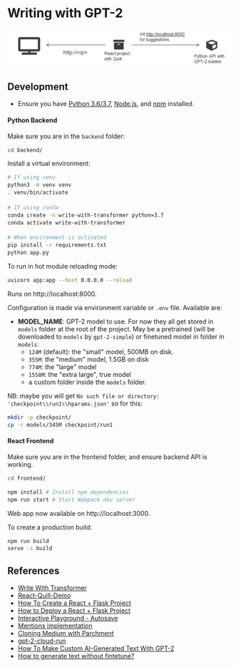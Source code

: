 # Writing with GPT-2

![](./diagram.png)

## Development

- Ensure you have [Python 3.6/3.7](https://www.python.org/downloads/), [Node.js](https://nodejs.org), and [npm](https://docs.npmjs.com/downloading-and-installing-node-js-and-npm) installed.

#### Python Backend

Make sure you are in the `backend` folder:

```sh
cd backend/
```

Install a virtual environment:

```sh
# If using venv
python3 -m venv venv
. venv/bin/activate

# If using conda
conda create -n write-with-transformer python=3.7
conda activate write-with-transformer

# When environment is activated
pip install -r requirements.txt
python app.py
```

To run in hot module reloading mode:

```sh
uvicorn app:app --host 0.0.0.0 --reload
```

Runs on http://localhost:8000.

Configuration is made via environment variable or `.env` file. Available are:

- **MODEL_NAME**: GPT-2 model to use. For now they all get stored in `models` folder at the root of the project. May be a pretrained (will be downloaded to `models` by `gpt-2-simple`) or finetuned model in folder in `models`:
  - `124M` (default): the "small" model, 500MB on disk.
  - `355M`: the "medium" model, 1.5GB on disk
  - `774M`: the "large" model
  - `1558M`: the "extra large", true model
  - a custom folder inside the `models` folder.

NB: maybe you will get `No such file or directory: 'checkpoint\\run1\\hparams.json'` so for this:

```sh
mkdir -p checkpoint/
cp -r models/345M checkpoint/run1
```

#### React Frontend

Make sure you are in the frontend folder, and ensure backend API is working.

```sh
cd frontend/
```

```sh
npm install # Install npm dependencies
npm run start # Start Webpack dev server
```

Web app now available on http://localhost:3000.

To create a production build:

```sh
npm run build
serve -s build
```

## References

- [Write With Transformer](https://transformer.huggingface.co/doc/distil-gpt2)
- [React-Quill-Demo](https://codesandbox.io/s/tn2x3)
- [How To Create a React + Flask Project](https://blog.miguelgrinberg.com/post/how-to-create-a-react--flask-project)
- [How to Deploy a React + Flask Project](https://blog.miguelgrinberg.com/post/how-to-deploy-a-react--flask-project)
- [Interactive Playground - Autosave](https://quilljs.com/playground/#autosave)
- [Mentions implementation](https://github.com/zenoamaro/react-quill/issues/324)
- [Cloning Medium with Parchment](https://quilljs.com/guides/cloning-medium-with-parchment/)
- [gpt-2-cloud-run](https://github.com/minimaxir/gpt-2-cloud-run)
- [How To Make Custom AI-Generated Text With GPT-2](https://minimaxir.com/2019/09/howto-gpt2/)
- [How to generate text without fintetune?](https://github.com/minimaxir/gpt-2-simple/issues/10)
